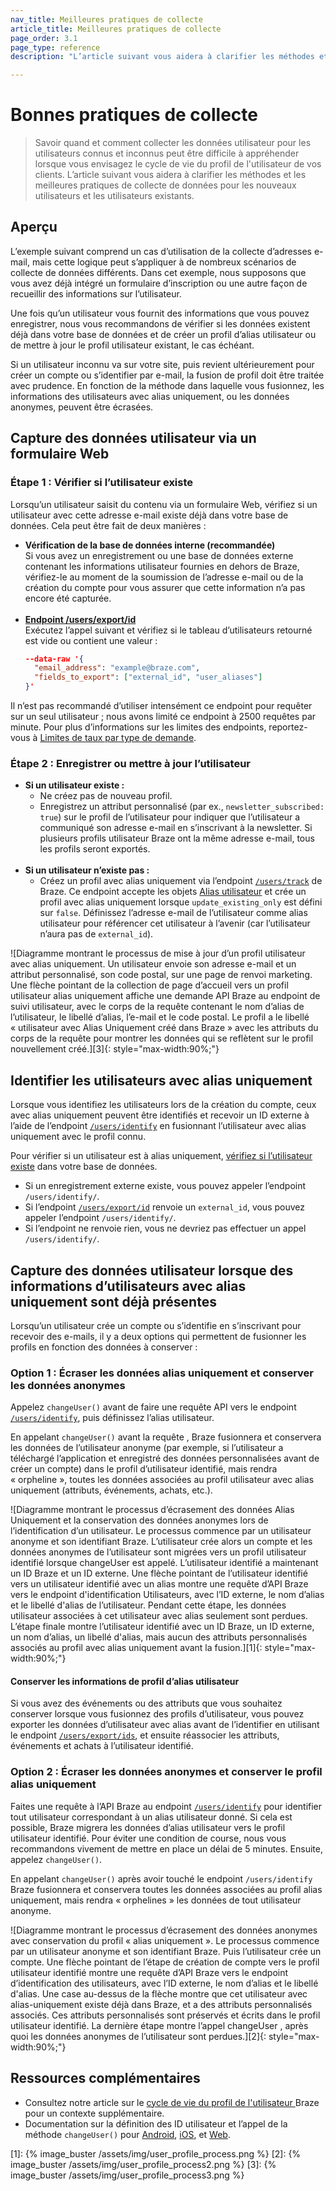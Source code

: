 ```yaml
---
nav_title: Meilleures pratiques de collecte
article_title: Meilleures pratiques de collecte
page_order: 3.1
page_type: reference
description: "L’article suivant vous aidera à clarifier les méthodes et les meilleures pratiques de collecte de données pour les nouveaux utilisateurs et les utilisateurs existants."

---
```


# Bonnes pratiques de collecte

> Savoir quand et comment collecter les données utilisateur pour les utilisateurs connus et inconnus peut être difficile à appréhender lorsque vous envisagez le cycle de vie du profil de l'utilisateur de vos clients. L’article suivant vous aidera à clarifier les méthodes et les meilleures pratiques de collecte de données pour les nouveaux utilisateurs et les utilisateurs existants.

## Aperçu

L’exemple suivant comprend un cas d’utilisation de la collecte d’adresses e-mail, mais cette logique peut s’appliquer à de nombreux scénarios de collecte de données différents. Dans cet exemple, nous supposons que vous avez déjà intégré un formulaire d’inscription ou une autre façon de recueillir des informations sur l’utilisateur. 

Une fois qu’un utilisateur vous fournit des informations que vous pouvez enregistrer, nous vous recommandons de vérifier si les données existent déjà dans votre base de données et de créer un profil d’alias utilisateur ou de mettre à jour le profil utilisateur existant, le cas échéant. 

Si un utilisateur inconnu va sur votre site, puis revient ultérieurement pour créer un compte ou s’identifier par e-mail, la fusion de profil doit être traitée avec prudence. En fonction de la méthode dans laquelle vous fusionnez, les informations des utilisateurs avec alias uniquement, ou les données anonymes, peuvent être écrasées.

## Capture des données utilisateur via un formulaire Web

### Étape 1 : Vérifier si l’utilisateur existe

Lorsqu’un utilisateur saisit du contenu via un formulaire Web, vérifiez si un utilisateur avec cette adresse e-mail existe déjà dans votre base de données. Cela peut être fait de deux manières :

- **Vérification de la base de données interne (recommandée)**<br>Si vous avez un enregistrement ou une base de données externe contenant les informations utilisateur fournies en dehors de Braze, vérifiez-le au moment de la soumission de l’adresse e-mail ou de la création du compte pour vous assurer que cette information n’a pas encore été capturée.<br><br>
- **[Endpoint /users/export/id]({{site.baseurl}}/api/endpoints/export/user_data/post_users_identifier/)**<br>Exécutez l’appel suivant et vérifiez si le tableau d’utilisateurs retourné est vide ou contient une valeur :
  ```json
  --data-raw '{
    "email_address": "example@braze.com",
    "fields_to_export": ["external_id", "user_aliases"]
  }'
  ```
Il n’est pas recommandé d’utiliser intensément ce endpoint pour requêter sur un seul utilisateur ; nous avons limité ce endpoint à 2500 requêtes par minute. Pour plus d’informations sur les limites des endpoints, reportez-vous à [Limites de taux par type de demande]({{site.baseurl}}/api/api_limits/#rate-limits-by-request-type).

### Étape 2 : Enregistrer ou mettre à jour l’utilisateur

- **Si un utilisateur existe :**
  - Ne créez pas de nouveau profil.
  - Enregistrez un attribut personnalisé (par ex., `newsletter_subscribed: true`) sur le profil de l’utilisateur pour indiquer que l’utilisateur a communiqué son adresse e-mail en s’inscrivant à la newsletter. Si plusieurs profils utilisateur Braze ont la même adresse e-mail, tous les profils seront exportés.<br><br>
- **Si un utilisateur n’existe pas :**
  - Créez un profil avec alias uniquement via l’endpoint [`/users/track`]({{site.baseurl}}/api/endpoints/user_data/post_user_track/) de Braze. Ce endpoint accepte les objets [Alias utilisateur]({{site.baseurl}}/api/objects_filters/user_alias_object/) et crée un profil avec alias uniquement lorsque `update_existing_only` est défini sur `false`. Définissez l’adresse e-mail de l’utilisateur comme alias utilisateur pour référencer cet utilisateur à l’avenir (car l’utilisateur n’aura pas de `external_id`).

![Diagramme montrant le processus de mise à jour d’un profil utilisateur avec alias uniquement. Un utilisateur envoie son adresse e-mail et un attribut personnalisé, son code postal, sur une page de renvoi marketing. Une flèche pointant de la collection de page d’accueil vers un profil utilisateur alias uniquement affiche une demande API Braze au endpoint de suivi utilisateur, avec le corps de la requête contenant le nom d’alias de l’utilisateur, le libellé d’alias, l’e-mail et le code postal. Le profil a le libellé « utilisateur avec Alias Uniquement créé dans Braze » avec les attributs du corps de la requête pour montrer les données qui se reflètent sur le profil nouvellement créé.][3]{: style="max-width:90%;"}

## Identifier les utilisateurs avec alias uniquement

Lorsque vous identifiez les utilisateurs lors de la création du compte, ceux avec alias uniquement peuvent être identifiés et recevoir un ID externe à l’aide de l’endpoint [`/users/identify`]({{site.baseurl}}/api/endpoints/user_data/post_user_identify/) en fusionnant l’utilisateur avec alias uniquement avec le profil connu. 

Pour vérifier si un utilisateur est à alias uniquement, [vérifiez si l’utilisateur existe](#step-1-check-if-user-exists) dans votre base de données. 
- Si un enregistrement externe existe, vous pouvez appeler l’endpoint `/users/identify/`. 
- Si l’endpoint [`/users/export/id`]({{site.baseurl}}/api/endpoints/export/user_data/post_users_identifier/) renvoie un `external_id`, vous pouvez appeler l’endpoint `/users/identify/`.
- Si l’endpoint ne renvoie rien, vous ne devriez pas effectuer un appel `/users/identify/`.

## Capture des données utilisateur lorsque des informations d’utilisateurs avec alias uniquement sont déjà présentes

Lorsqu’un utilisateur crée un compte ou s’identifie en s’inscrivant pour recevoir des e-mails, il y a deux options qui permettent de fusionner les profils en fonction des données à conserver :

### Option 1 : Écraser les données alias uniquement et conserver les données anonymes

Appelez `changeUser()` avant de faire une requête API vers le endpoint [`/users/identify`]({{site.baseurl}}/api/endpoints/user_data/post_user_identify/), puis définissez l’alias utilisateur. 

En appelant `changeUser()` avant la requête , Braze fusionnera et conservera les données de l’utilisateur anonyme (par exemple, si l’utilisateur a téléchargé l’application et enregistré des données personnalisées avant de créer un compte) dans le profil d’utilisateur identifié, mais rendra « orpheline », toutes les données associées au profil utilisateur avec alias uniquement (attributs, événements, achats, etc.).

![Diagramme montrant le processus d’écrasement des données Alias Uniquement et la conservation des données anonymes lors de l’identification d’un utilisateur. Le processus commence par un utilisateur anonyme et son identifiant Braze. L’utilisateur crée alors un compte et les données anonymes de l’utilisateur sont migrées vers un profil utilisateur identifié lorsque changeUser est appelé. L’utilisateur identifié a maintenant un ID Braze et un ID externe. Une flèche pointant de l’utilisateur identifié vers un utilisateur identifié avec un alias montre une requête d’API Braze vers le endpoint d'identification Utilisateurs, avec l’ID externe, le nom d’alias et le libellé d'alias de l’utilisateur. Pendant cette étape, les données utilisateur associées à cet utilisateur avec alias seulement sont perdues. L’étape finale montre l’utilisateur identifié avec un ID Braze, un ID externe, un nom d’alias, un libellé d'alias, mais aucun des attributs personnalisés associés au profil avec alias uniquement avant la fusion.][1]{: style="max-width:90%;"}

#### Conserver les informations de profil d’alias utilisateur
Si vous avez des événements ou des attributs que vous souhaitez conserver lorsque vous fusionnez des profils d’utilisateur, vous pouvez exporter les données d’utilisateur avec alias avant de l’identifier en utilisant le endpoint [`/users/export/ids`]({{site.baseurl}}/api/endpoints/export/user_data/post_users_identifier/), et ensuite réassocier les attributs, événements et achats à l’utilisateur identifié.

### Option 2 : Écraser les données anonymes et conserver le profil alias uniquement

Faites une requête à l’API Braze au endpoint [`/users/identify`]({{site.baseurl}}/api/endpoints/user_data/post_user_identify/) pour identifier tout utilisateur correspondant à un alias utilisateur donné. Si cela est possible, Braze migrera les données d’alias utilisateur vers le profil utilisateur identifié. Pour éviter une condition de course, nous vous recommandons vivement de mettre en place un délai de 5 minutes. Ensuite, appelez `changeUser()`.

En appelant `changeUser()` après avoir touché le endpoint `/users/identify` Braze fusionnera et conservera toutes les données associées au profil alias uniquement, mais rendra « orphelines » les données de tout utilisateur anonyme.

![Diagramme montrant le processus d’écrasement des données anonymes avec conservation du profil « alias uniquement ». Le processus commence par un utilisateur anonyme et son identifiant Braze. Puis l’utilisateur crée un compte. Une flèche pointant de l’étape de création de compte vers le profil utilisateur identifié montre une requête d’API Braze vers le endpoint d’identification des utilisateurs, avec l’ID externe, le nom d’alias et le libellé d'alias. Une case au-dessus de la flèche montre que cet utilisateur avec alias-uniquement existe déjà dans Braze, et a des attributs personnalisés associés. Ces attributs personnalisés sont préservés et écrits dans le profil utilisateur identifié. La dernière étape montre l’appel changeUser , après quoi les données anonymes de l’utilisateur sont perdues.][2]{: style="max-width:90%;"}

## Ressources complémentaires
- Consultez notre article sur le [cycle de vie du profil de l'utilisateur ]({{site.baseurl}}/user_guide/data_and_analytics/user_data_collection/user_profile_lifecycle/)Braze pour un contexte supplémentaire.<br>
- Documentation sur la définition des ID utilisateur et l’appel de la méthode `changeUser()` pour [Android]({{site.baseurl}}/developer_guide/platform_integration_guides/android/analytics/setting_user_ids/), [iOS]({{site.baseurl}}/developer_guide/platform_integration_guides/ios/analytics/setting_user_ids/#suggested-user-id-naming-convention), et [Web]({{site.baseurl}}/developer_guide/platform_integration_guides/web/analytics/setting_user_ids/).

[1]: {% image_buster /assets/img/user_profile_process.png %}
[2]: {% image_buster /assets/img/user_profile_process2.png %}
[3]: {% image_buster /assets/img/user_profile_process3.png %}
